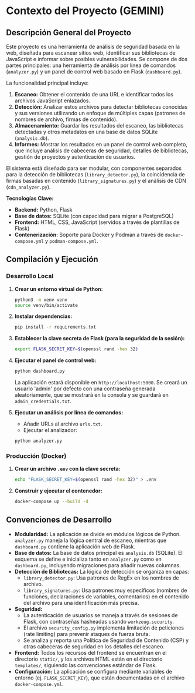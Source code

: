 # Contexto del Proyecto (GEMINI)

## Descripción General del Proyecto

Este proyecto es una herramienta de análisis de seguridad basada en la web, diseñada para escanear sitios web, identificar sus bibliotecas de JavaScript e informar sobre posibles vulnerabilidades. Se compone de dos partes principales: una herramienta de análisis por línea de comandos (`analyzer.py`) y un panel de control web basado en Flask (`dashboard.py`).

La funcionalidad principal incluye:
1.  **Escaneo:** Obtener el contenido de una URL e identificar todos los archivos JavaScript enlazados.
2.  **Detección:** Analizar estos archivos para detectar bibliotecas conocidas y sus versiones utilizando un enfoque de múltiples capas (patrones de nombres de archivo, firmas de contenido).
3.  **Almacenamiento:** Guardar los resultados del escaneo, las bibliotecas detectadas y otros metadatos en una base de datos SQLite (`analysis.db`).
4.  **Informes:** Mostrar los resultados en un panel de control web completo, que incluye análisis de cabeceras de seguridad, detalles de bibliotecas, gestión de proyectos y autenticación de usuarios.

El sistema está diseñado para ser modular, con componentes separados para la detección de bibliotecas (`library_detector.py`), la coincidencia de firmas basadas en contenido (`library_signatures.py`) y el análisis de CDN (`cdn_analyzer.py`).

**Tecnologías Clave:**

*   **Backend:** Python, Flask
*   **Base de datos:** SQLite (con capacidad para migrar a PostgreSQL)
*   **Frontend:** HTML, CSS, JavaScript (servidos a través de plantillas de Flask)
*   **Contenerización:** Soporte para Docker y Podman a través de `docker-compose.yml` y `podman-compose.yml`.

## Compilación y Ejecución

### Desarrollo Local

1.  **Crear un entorno virtual de Python:**
    ```bash
    python3 -m venv venv
    source venv/bin/activate
    ```

2.  **Instalar dependencias:**
    ```bash
    pip install -r requirements.txt
    ```

3.  **Establecer la clave secreta de Flask (para la seguridad de la sesión):**
    ```bash
    export FLASK_SECRET_KEY=$(openssl rand -hex 32)
    ```

4.  **Ejecutar el panel de control web:**
    ```bash
    python dashboard.py
    ```
    La aplicación estará disponible en `http://localhost:5000`. Se creará un usuario 'admin' por defecto con una contraseña generada aleatoriamente, que se mostrará en la consola y se guardará en `admin_credentials.txt`.

5.  **Ejecutar un análisis por línea de comandos:**
    -   Añadir URLs al archivo `urls.txt`.
    -   Ejecutar el analizador:
    ```bash
    python analyzer.py
    ```

### Producción (Docker)

1.  **Crear un archivo `.env` con la clave secreta:**
    ```bash
    echo "FLASK_SECRET_KEY=$(openssl rand -hex 32)" > .env
    ```

2.  **Construir y ejecutar el contenedor:**
    ```bash
    docker-compose up --build -d
    ```

## Convenciones de Desarrollo

*   **Modularidad:** La aplicación se divide en módulos lógicos de Python. `analyzer.py` maneja la lógica central de escaneo, mientras que `dashboard.py` contiene la aplicación web de Flask.
*   **Base de datos:** La base de datos principal es `analysis.db` (SQLite). El esquema se define e inicializa tanto en `analyzer.py` como en `dashboard.py`, incluyendo migraciones para añadir nuevas columnas.
*   **Detección de Bibliotecas:** La lógica de detección se organiza en capas:
    *   `library_detector.py`: Usa patrones de RegEx en los nombres de archivo.
    *   `library_signatures.py`: Usa patrones muy específicos (nombres de funciones, declaraciones de variables, comentarios) en el contenido del archivo para una identificación más precisa.
*   **Seguridad:**
    *   La autenticación de usuarios se maneja a través de sesiones de Flask, con contraseñas hasheadas usando `werkzeug.security`.
    *   El archivo `security_config.py` implementa limitación de peticiones (rate limiting) para prevenir ataques de fuerza bruta.
    *   Se analiza y reporta una Política de Seguridad de Contenido (CSP) y otras cabeceras de seguridad en los detalles del escaneo.
*   **Frontend:** Todos los recursos del frontend se encuentran en el directorio `static/`, y los archivos HTML están en el directorio `templates/`, siguiendo las convenciones estándar de Flask.
*   **Configuración:** La aplicación se configura mediante variables de entorno (ej. `FLASK_SECRET_KEY`), que están documentadas en el archivo `docker-compose.yml`.
